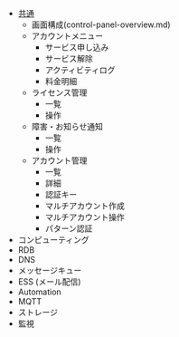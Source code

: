 * [共通](common/SUMMARY.md)
  * 画面構成(control-panel-overview.md)
  * アカウントメニュー
    * サービス申し込み
    * サービス解除
    * アクティビティログ
    * 料金明細
  * ライセンス管理
    * 一覧
    * 操作
  * 障害・お知らせ通知
    * 一覧
    * 操作
  * アカウント管理
    * 一覧
    * 詳細
    * 認証キー
    * マルチアカウント作成
    * マルチアカウント操作
    * パターン認証
* コンピューティング
* RDB
* DNS
* メッセージキュー
* ESS (メール配信)
* Automation
* MQTT
* ストレージ
* 監視
